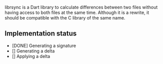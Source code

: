 
librsync is a Dart library to calculate differences between two files without having access to both
files at the same time. Although it is a rewrite, it should be compatible with the C library of the same name.

## Implementation status

- [DONE] Generating a signature
- [] Generating a delta
- [] Applying a delta
